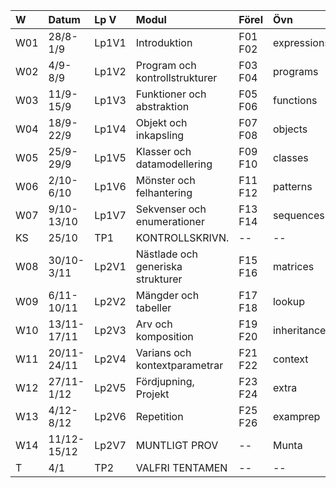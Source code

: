 | W   | Datum       | Lp V  | Modul                             | Förel   | Övn         | Lab          |
|:----|:------------|:------|:----------------------------------|:--------|:------------|:-------------|
| W01 | 28/8-1/9    | Lp1V1 | Introduktion                      | F01 F02 | expressions | kojo         |
| W02 | 4/9-8/9     | Lp1V2 | Program och kontrollstrukturer    | F03 F04 | programs    | --           |
| W03 | 11/9-15/9   | Lp1V3 | Funktioner och abstraktion        | F05 F06 | functions   | irritext     |
| W04 | 18/9-22/9   | Lp1V4 | Objekt och inkapsling             | F07 F08 | objects     | blockmole    |
| W05 | 25/9-29/9   | Lp1V5 | Klasser och datamodellering       | F09 F10 | classes     | blockbattle0 |
| W06 | 2/10-6/10   | Lp1V6 | Mönster och felhantering          | F11 F12 | patterns    | blockbattle1 |
| W07 | 9/10-13/10  | Lp1V7 | Sekvenser och enumerationer       | F13 F14 | sequences   | shuffle      |
| KS  | 25/10       | TP1   | KONTROLLSKRIVN.                   | --      | --          | --           |
| W08 | 30/10-3/11  | Lp2V1 | Nästlade och generiska strukturer | F15 F16 | matrices    | life         |
| W09 | 6/11-10/11  | Lp2V2 | Mängder och tabeller              | F17 F18 | lookup      | words        |
| W10 | 13/11-17/11 | Lp2V3 | Arv och komposition               | F19 F20 | inheritance | snake0       |
| W11 | 20/11-24/11 | Lp2V4 | Varians och kontextparametrar     | F21 F22 | context     | snake1       |
| W12 | 27/11-1/12  | Lp2V5 | Fördjupning, Projekt              | F23 F24 | extra       | Projekt0     |
| W13 | 4/12-8/12   | Lp2V6 | Repetition                        | F25 F26 | examprep    | Projekt1     |
| W14 | 11/12-15/12 | Lp2V7 | MUNTLIGT PROV                     | --      | Munta       | Munta        |
| T   | 4/1         | TP2   | VALFRI TENTAMEN                   | --      | --          | --           |